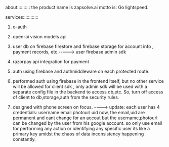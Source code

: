 about::::::::::
the product name is zapsolve.ai
motto is: Go lightspeed.

services::::::::::::

1. o-auth
2. open-ai vision models api
3. user db on firebase firestore and firebase storage for account info , payment records, etc.-----> user firebase admin sdk
4. razorpay api integration for payment
5. auth using firebase and authmiddleware on each protected route.
6. performed auth using firebase in the frontend itself, but no other service will be allowed for client sdk , only admin sdk will be used with a separate config file in the backend to access db,etc.
   So, turn off access of client to db,storage,auth from the security rules.

7. designed with phone screen on focus.
   ---->
   update:
   each user has 4 credentials:
   username
   email
   photourl
   uid
   now, the email,uid are permanent and cant change for an accout but the username,photourl can be changed by the user from his google account.
   so only use email for performing any action or identifying any specific user its like a primary key amidst the chaos of data inconsistency happening constantly.
